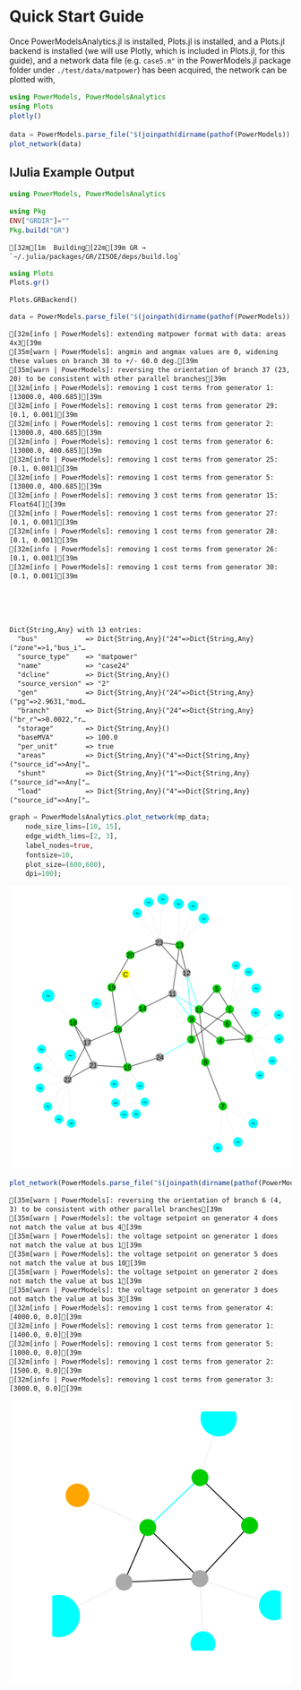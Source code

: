 # Quick Start Guide
Once PowerModelsAnalytics.jl is installed, Plots.jl is installed, and a Plots.jl backend is installed (we will use Plotly, which is included in Plots.jl, for this guide), and a network data file (e.g. `case5.m"` in the PowerModels.jl package folder under `./test/data/matpower`) has been acquired, the network can be plotted with,

```julia
using PowerModels, PowerModelsAnalytics
using Plots
plotly()

data = PowerModels.parse_file("$(joinpath(dirname(pathof(PowerModels)), ".."))/test/data/matpower/case5.m")
plot_network(data)
```

## IJulia Example Output


```julia
using PowerModels, PowerModelsAnalytics
```


```julia
using Pkg
ENV["GRDIR"]=""
Pkg.build("GR")
```

    [32m[1m  Building[22m[39m GR → `~/.julia/packages/GR/ZI5OE/deps/build.log`



```julia
using Plots
Plots.gr()
```




    Plots.GRBackend()




```julia
data = PowerModels.parse_file("$(joinpath(dirname(pathof(PowerModels)), ".."))/test/data/matpower/case24.m")
```

    [32m[info | PowerModels]: extending matpower format with data: areas 4x3[39m
    [35m[warn | PowerModels]: angmin and angmax values are 0, widening these values on branch 38 to +/- 60.0 deg.[39m
    [35m[warn | PowerModels]: reversing the orientation of branch 37 (23, 20) to be consistent with other parallel branches[39m
    [32m[info | PowerModels]: removing 1 cost terms from generator 1: [13000.0, 400.685][39m
    [32m[info | PowerModels]: removing 1 cost terms from generator 29: [0.1, 0.001][39m
    [32m[info | PowerModels]: removing 1 cost terms from generator 2: [13000.0, 400.685][39m
    [32m[info | PowerModels]: removing 1 cost terms from generator 6: [13000.0, 400.685][39m
    [32m[info | PowerModels]: removing 1 cost terms from generator 25: [0.1, 0.001][39m
    [32m[info | PowerModels]: removing 1 cost terms from generator 5: [13000.0, 400.685][39m
    [32m[info | PowerModels]: removing 3 cost terms from generator 15: Float64[][39m
    [32m[info | PowerModels]: removing 1 cost terms from generator 27: [0.1, 0.001][39m
    [32m[info | PowerModels]: removing 1 cost terms from generator 28: [0.1, 0.001][39m
    [32m[info | PowerModels]: removing 1 cost terms from generator 26: [0.1, 0.001][39m
    [32m[info | PowerModels]: removing 1 cost terms from generator 30: [0.1, 0.001][39m





    Dict{String,Any} with 13 entries:
      "bus"            => Dict{String,Any}("24"=>Dict{String,Any}("zone"=>1,"bus_i"…
      "source_type"    => "matpower"
      "name"           => "case24"
      "dcline"         => Dict{String,Any}()
      "source_version" => "2"
      "gen"            => Dict{String,Any}("24"=>Dict{String,Any}("pg"=>2.9631,"mod…
      "branch"         => Dict{String,Any}("24"=>Dict{String,Any}("br_r"=>0.0022,"r…
      "storage"        => Dict{String,Any}()
      "baseMVA"        => 100.0
      "per_unit"       => true
      "areas"          => Dict{String,Any}("4"=>Dict{String,Any}("source_id"=>Any["…
      "shunt"          => Dict{String,Any}("1"=>Dict{String,Any}("source_id"=>Any["…
      "load"           => Dict{String,Any}("4"=>Dict{String,Any}("source_id"=>Any["…




```julia
graph = PowerModelsAnalytics.plot_network(mp_data;
    node_size_lims=[10, 15],
    edge_width_lims=[2, 3],
    label_nodes=true,
    fontsize=10,
    plot_size=(600,600),
    dpi=100);
```


![svg](output_4_0.svg)



```julia
plot_network(PowerModels.parse_file("$(joinpath(dirname(pathof(PowerModels)), ".."))/test/data/matpower/case5.m"));
```

    [35m[warn | PowerModels]: reversing the orientation of branch 6 (4, 3) to be consistent with other parallel branches[39m
    [35m[warn | PowerModels]: the voltage setpoint on generator 4 does not match the value at bus 4[39m
    [35m[warn | PowerModels]: the voltage setpoint on generator 1 does not match the value at bus 1[39m
    [35m[warn | PowerModels]: the voltage setpoint on generator 5 does not match the value at bus 10[39m
    [35m[warn | PowerModels]: the voltage setpoint on generator 2 does not match the value at bus 1[39m
    [35m[warn | PowerModels]: the voltage setpoint on generator 3 does not match the value at bus 3[39m
    [32m[info | PowerModels]: removing 1 cost terms from generator 4: [4000.0, 0.0][39m
    [32m[info | PowerModels]: removing 1 cost terms from generator 1: [1400.0, 0.0][39m
    [32m[info | PowerModels]: removing 1 cost terms from generator 5: [1000.0, 0.0][39m
    [32m[info | PowerModels]: removing 1 cost terms from generator 2: [1500.0, 0.0][39m
    [32m[info | PowerModels]: removing 1 cost terms from generator 3: [3000.0, 0.0][39m



![svg](output_5_1.svg)

